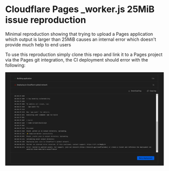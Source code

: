 # Cloudflare Pages _worker.js 25MiB issue reproduction

Minimal reproduction showing that trying to upload a Pages application
which output is larger than 25MiB causes an internal error which doesn't
provide much help to end users

To use this reproduction simply clone this repo and link it to a Pages
project via the Pages git integration, the CI deployment should error with the following:

![screenshot of the deployment error](./pages-internal-error.png)
